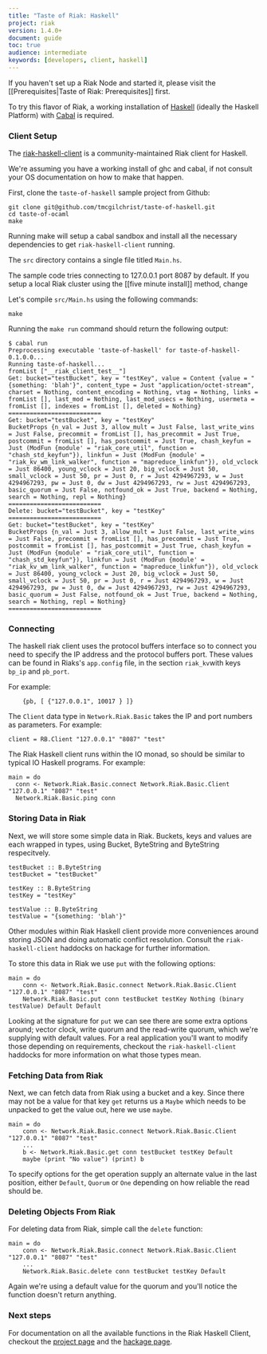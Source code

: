 ```yaml
---
title: "Taste of Riak: Haskell"
project: riak
version: 1.4.0+
document: guide
toc: true
audience: intermediate
keywords: [developers, client, haskell]
---
```


If you haven't set up a Riak Node and started it, please visit the
[[Prerequisites|Taste of Riak: Prerequisites]] first.

To try this flavor of Riak, a working installation of [Haskell](http://www.haskell.org/platform/) (ideally the Haskell Platform) with [Cabal](http://www.haskell.org/haskellwiki/Cabal/How_to_install_a_Cabal_package) is required.

### Client Setup

The [riak-haskell-client](https://github.com/markhibberd/riak-haskell-client) is a
community-maintained Riak client for Haskell.

We're assuming you have a working install of ghc and cabal, if not consult your
OS documentation on how to make that happen.

First, clone the `taste-of-haskell` sample project from Github:

```
git clone git@github.com/tmcgilchrist/taste-of-haskell.git
cd taste-of-ocaml
make
```

Running make will setup a cabal sandbox and install all the necessary
dependencies to get `riak-haskell-client` running.

The `src` directory contains a single file titled `Main.hs`.

The sample code tries connecting to 127.0.0.1 port 8087 by default. If you setup
a local Riak cluster using the [[five minute install]] method, change


Let's compile `src/Main.hs` using the following commands:
```
make
```

Running the `make run` command should return the following output:

```
$ cabal run
Preprocessing executable 'taste-of-haskell' for taste-of-haskell-0.1.0.0...
Running taste-of-haskell...
fromList ["__riak_client_test__"]
Get: bucket="testBucket", key = "testKey", value = Content {value = "{something: 'blah'}", content_type = Just "application/octet-stream", charset = Nothing, content_encoding = Nothing, vtag = Nothing, links = fromList [], last_mod = Nothing, last_mod_usecs = Nothing, usermeta = fromList [], indexes = fromList [], deleted = Nothing}
==========================
Get: bucket="testBucket", key = "testKey"
BucketProps {n_val = Just 3, allow_mult = Just False, last_write_wins = Just False, precommit = fromList [], has_precommit = Just True, postcommit = fromList [], has_postcommit = Just True, chash_keyfun = Just (ModFun {module' = "riak_core_util", function = "chash_std_keyfun"}), linkfun = Just (ModFun {module' = "riak_kv_wm_link_walker", function = "mapreduce_linkfun"}), old_vclock = Just 86400, young_vclock = Just 20, big_vclock = Just 50, small_vclock = Just 50, pr = Just 0, r = Just 4294967293, w = Just 4294967293, pw = Just 0, dw = Just 4294967293, rw = Just 4294967293, basic_quorum = Just False, notfound_ok = Just True, backend = Nothing, search = Nothing, repl = Nothing}
==========================
Delete: bucket="testBucket", key = "testKey"
==========================
Get: bucket="testBucket", key = "testKey"
BucketProps {n_val = Just 3, allow_mult = Just False, last_write_wins = Just False, precommit = fromList [], has_precommit = Just True, postcommit = fromList [], has_postcommit = Just True, chash_keyfun = Just (ModFun {module' = "riak_core_util", function = "chash_std_keyfun"}), linkfun = Just (ModFun {module' = "riak_kv_wm_link_walker", function = "mapreduce_linkfun"}), old_vclock = Just 86400, young_vclock = Just 20, big_vclock = Just 50, small_vclock = Just 50, pr = Just 0, r = Just 4294967293, w = Just 4294967293, pw = Just 0, dw = Just 4294967293, rw = Just 4294967293, basic_quorum = Just False, notfound_ok = Just True, backend = Nothing, search = Nothing, repl = Nothing}
==========================
```

### Connecting

The haskell riak client uses the protocol buffers interface so to connect you
need to specify the IP address and the protocol buffers port. These values can
be found in Riaks's `app.config` file, in the section `riak_kv`with keys `bp_ip`
and `pb_port`.

For example:

```
	{pb, [ {"127.0.0.1", 10017 } ]}
```

The `Client` data type in `Network.Riak.Basic` takes the IP and port numbers as
parameters. For example:

```
client = RB.Client "127.0.0.1" "8087" "test"
```

The Riak Haskell client runs within the IO monad, so should be similar to
typical IO Haskell programs. For example:

```
main = do
  conn <- Network.Riak.Basic.connect Network.Riak.Basic.Client "127.0.0.1" "8087" "test"
  Network.Riak.Basic.ping conn
```

### Storing Data in Riak

Next, we will store some simple data in Riak. Buckets, keys and values are each
wrapped in types, using Bucket, ByteString and ByteString respecitvely.

```
testBucket :: B.ByteString
testBucket = "testBucket"

testKey :: B.ByteString
testKey = "testKey"

testValue :: B.ByteString
testValue = "{something: 'blah'}"
```

Other modules within Riak Haskell client provide more conveniences around
storing JSON and doing automatic conflict resolution. Consult the
`riak-haskell-client` haddocks on hackage for further information.

To store this data in Riak we use `put` with the following
options:

```
main = do
    conn <- Network.Riak.Basic.connect Network.Riak.Basic.Client "127.0.0.1" "8087" "test"
    Network.Riak.Basic.put conn testBucket testKey Nothing (binary testValue) Default Default
```

Looking at the signature for `put` we can see there are some extra options
around; vector clock, write quorum and the read-write quorum, which we're
supplying with default values. For a real application you'll want to modify
those depending on requirements, checkout the `riak-haskell-client` haddocks for
more information on what those types mean.

### Fetching Data from Riak

Next, we can fetch data from Riak using a bucket and a key. Since there may not
be a value for that key `get` returns us a `Maybe` which needs to be unpacked to
get the value out, here we use `maybe`.

```
main = do
    conn <- Network.Riak.Basic.connect Network.Riak.Basic.Client "127.0.0.1" "8087" "test"
    ...
    b <- Network.Riak.Basic.get conn testBucket testKey Default
    maybe (print "No value") (print) b
```

To specify options for the get operation supply an alternate value in the last
position, either `Default`, `Quorum` or `One` depending on how reliable the read
should be.


### Deleting Objects From Riak

For deleting data from Riak, simple call the `delete` function:

```
main = do
    conn <- Network.Riak.Basic.connect Network.Riak.Basic.Client "127.0.0.1" "8087" "test"
    ...
    Network.Riak.Basic.delete conn testBucket testKey Default
```

Again we're using a default value for the quorum and you'll notice the function
doesn't return anything.

### Next steps

For documentation on all the available functions in the Riak Haskell Client,
checkout the [project page](https://github.com/markhibberd/riak-haskell-client)
and the [hackage page](https://hackage.haskell.org/package/riak).
